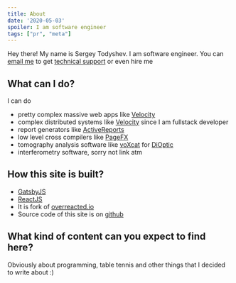 ```yaml
---
title: About
date: '2020-05-03'
spoiler: I am software engineer
tags: ["pr", "meta"]
---
```


Hey there! My name is Sergey Todyshev. I am software engineer.
You can [email me](mailto:stodyshev@gmail.com) to get [technical support](/support) or even hire me

## What can I do?

I can do

- pretty complex massive web apps like [Velocity](/velocity)
- complex distributed systems like [Velocity](/velocity) since I am fullstack developer
- report generators like [ActiveReports](/activereports)
- low level cross compilers like [PageFX](https://github.com/grapecity/pagefx)
- tomography analysis software like [voXcat](/voxcat) for [DiOptic](https://www.dioptic.de)
- interferometry software, sorry not link atm

## How this site is built?

- [GatsbyJS](https://www.gatsbyjs.org/)
- [ReactJS](https://reactjs.org/)
- It is fork of [overreacted.io](https://overreacted.io/)
- Source code of this site is on [github](https://github.com/tsvbits/tsvbits.github.io)

## What kind of content can you expect to find here?

Obviously about programming, table tennis and other things that I decided to write about :)
